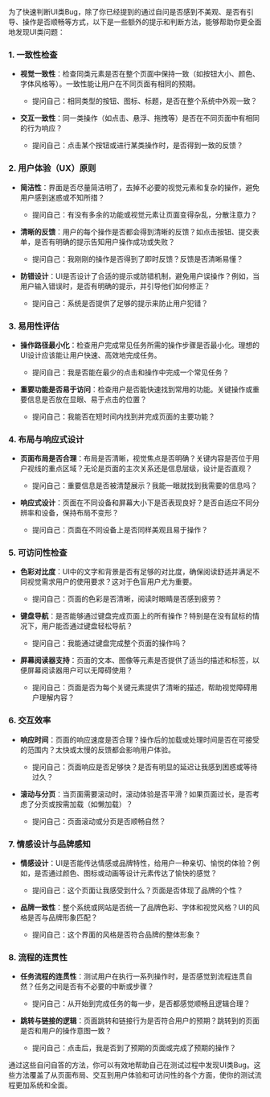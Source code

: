 为了快速判断UI类Bug，除了你已经提到的通过自问是否感到不美观、是否有引导、操作是否顺畅等方式，以下是一些额外的提示和判断方法，能够帮助你更全面地发现UI类问题：

### 1. **一致性检查**
   - **视觉一致性**：检查同类元素是否在整个页面中保持一致（如按钮大小、颜色、字体风格等）。一致性能让用户在不同页面有相同的预期。
     - 提问自己：相同类型的按钮、图标、标题，是否在整个系统中外观一致？

   - **交互一致性**：同一类操作（如点击、悬浮、拖拽等）是否在不同页面中有相同的行为响应？
     - 提问自己：点击某个按钮或进行某类操作时，是否得到一致的反馈？

### 2. **用户体验（UX）原则**
   - **简洁性**：界面是否尽量简洁明了，去掉不必要的视觉元素和复杂的操作，避免用户感到迷惑或不知所措？
     - 提问自己：有没有多余的功能或视觉元素让页面变得杂乱，分散注意力？

   - **清晰的反馈**：用户的每个操作是否都会得到清晰的反馈？如点击按钮、提交表单，是否有明确的提示告知用户操作成功或失败？
     - 提问自己：我刚刚的操作是否得到了即时反馈？反馈是否清晰易懂？

   - **防错设计**：UI是否设计了合适的提示或防错机制，避免用户误操作？例如，当用户输入错误时，是否有明确的提示，并引导他们如何修正？
     - 提问自己：系统是否提供了足够的提示来防止用户犯错？

### 3. **易用性评估**
   - **操作路径最小化**：检查用户完成常见任务所需的操作步骤是否最小化。理想的UI设计应该能让用户快速、高效地完成任务。
     - 提问自己：我是否能在最少的点击和操作中完成一个常见任务？

   - **重要功能是否易于访问**：检查用户是否能快速找到常用的功能。关键操作或重要信息是否放在显眼、易于点击的位置？
     - 提问自己：我能否在短时间内找到并完成页面的主要功能？

### 4. **布局与响应式设计**
   - **页面布局是否合理**：布局是否清晰，视觉焦点是否明确？关键内容是否位于用户视线的重点区域？无论是页面的主次关系还是信息层级，设计是否直观？
     - 提问自己：重要信息是否被清楚展示？我能一眼就找到我需要的信息吗？

   - **响应式设计**：页面在不同设备和屏幕大小下是否表现良好？是否自适应不同分辨率和设备，保持布局不变形？
     - 提问自己：页面在不同设备上是否同样美观且易于操作？

### 5. **可访问性检查**
   - **色彩对比度**：UI中的文字和背景是否有足够的对比度，确保阅读舒适并满足不同视觉需求用户的使用要求？这对于色盲用户尤为重要。
     - 提问自己：页面的色彩是否清晰，阅读时眼睛是否感到疲劳？

   - **键盘导航**：是否能够通过键盘完成页面上的所有操作？特别是在没有鼠标的情况下，用户能否通过键盘轻松导航？
     - 提问自己：我能通过键盘完成整个页面的操作吗？

   - **屏幕阅读器支持**：页面的文本、图像等元素是否提供了适当的描述和标签，以便屏幕阅读器用户可以无障碍使用？
     - 提问自己：页面是否为每个关键元素提供了清晰的描述，帮助视觉障碍用户理解内容？

### 6. **交互效率**
   - **响应时间**：页面的响应速度是否合理？操作后的加载或处理时间是否在可接受的范围内？太快或太慢的反馈都会影响用户体验。
     - 提问自己：页面响应是否足够快？是否有明显的延迟让我感到困惑或等待过久？

   - **滚动与分页**：当页面需要滚动时，滚动体验是否平滑？如果页面过长，是否考虑了分页或按需加载（如懒加载）？
     - 提问自己：页面滚动或分页是否顺畅自然？

### 7. **情感设计与品牌感知**
   - **情感设计**：UI是否能传达情感或品牌特性，给用户一种亲切、愉悦的体验？例如，是否通过颜色、图标或动画等设计元素传达了愉快的感觉？
     - 提问自己：这个页面让我感受到什么？页面是否体现了品牌的个性？

   - **品牌一致性**：整个系统或网站是否统一了品牌色彩、字体和视觉风格？UI的风格是否与品牌形象匹配？
     - 提问自己：这个界面的风格是否符合品牌的整体形象？

### 8. **流程的连贯性**
   - **任务流程的连贯性**：测试用户在执行一系列操作时，是否感觉到流程连贯自然？任务之间是否有不必要的中断或步骤？
     - 提问自己：从开始到完成任务的每一步，是否都感觉顺畅且逻辑合理？

   - **跳转与链接的逻辑**：页面跳转和链接行为是否符合用户的预期？跳转到的页面是否和用户的操作意图一致？
     - 提问自己：点击后，我是否到了预期的页面或完成了预期的操作？

通过这些自问自答的方法，你可以有效地帮助自己在测试过程中发现UI类Bug。这些方法覆盖了从页面布局、交互到用户体验和可访问性的各个方面，使你的测试流程更加系统和全面。